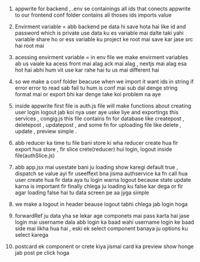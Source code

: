 1. appwrite for backend , .env se containings all ids that conects appwrite to our frontend
   conf folder contains all thoses ids imports value
2. Envirment variable =  abb backend pe data hi save hota hai like id and password which is private use data ku es variable mai dalte taki yahi variable share ho or ess variable ku project ke root mai save kar jase src hai root mai

3. acessing envirment variable =  in env file we make envirment variables ab us vaiale ka acess front mai alag ack mai alag , nextjs mai alag esa hot hai abhi hum vit use kar rahe hai tu us mai different hai  

4. so we make a conf folder beacuse when we import it want ids in string if error error to read sab fail tu hum is conf mai sub dal denge string format mai or export bhi kar denge take koi problem na aye

5. inside appwrite first file is auth.js file will make functions about creating user login logout jab koi nya user aye uske liye and exportings this services , congig.js this file contains fn for database like createpost , deletepost , updatepost , and some fn for uploading file like delete , update , preview simple .
 
 
6. abb reducer ka time tu file bani store ki wha reducer create hua fir export hua store  , fir slice crete(reducer) hui login, logout inside file(authSlice.js)  

7. abb app.jsx mai usestate bani ju loading show karegi default true , dispatch se value ayi fir useeffext bna jisma authservice ka fn call hua user create hua fir data aya tu login warna logout because state update karna is important fir finally chlega ju loading ku false kar dega or fir agar loading false hai tu data screen pe aa jyga simple

7. we make a logout in header beause logout tabhi chlega jab login hoga 

8. forwardRef ju data yha se lekar age componets mai pass karta hai jase login mai username dala abb login ka baad wahi username login ke baad side mai likha hua hai , eski ek select component banaya  ju options ku select karega



9. postcard ek component or crete kiya jismai card  ka preview show honge jab post pe click hoga